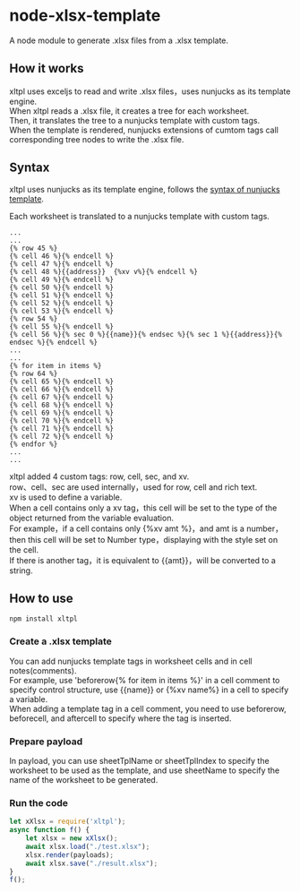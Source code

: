 
# node-xlsx-template
A node module to generate .xlsx files from a .xlsx template.  

## How it works

xltpl uses exceljs to read and write .xlsx files，uses nunjucks as its template engine.  
When xltpl reads a .xlsx file, it creates a tree for each worksheet.  
Then, it translates the tree to a nunjucks template with custom tags.  
When the template is rendered, nunjucks extensions of cumtom tags call corresponding tree nodes to write the .xlsx file.  

## Syntax

xltpl uses nunjucks as its template engine, follows the [syntax of nunjucks template](https://mozilla.github.io/nunjucks/templating.html).  

Each worksheet is translated to a nunjucks template with custom tags.  

```nunjucks
...
...
{% row 45 %}
{% cell 46 %}{% endcell %}
{% cell 47 %}{% endcell %}
{% cell 48 %}{{address}}  {%xv v%}{% endcell %}
{% cell 49 %}{% endcell %}
{% cell 50 %}{% endcell %}
{% cell 51 %}{% endcell %}
{% cell 52 %}{% endcell %}
{% cell 53 %}{% endcell %}
{% row 54 %}
{% cell 55 %}{% endcell %}
{% cell 56 %}{% sec 0 %}{{name}}{% endsec %}{% sec 1 %}{{address}}{% endsec %}{% endcell %}
...
...
{% for item in items %}
{% row 64 %}
{% cell 65 %}{% endcell %}
{% cell 66 %}{% endcell %}
{% cell 67 %}{% endcell %}
{% cell 68 %}{% endcell %}
{% cell 69 %}{% endcell %}
{% cell 70 %}{% endcell %}
{% cell 71 %}{% endcell %}
{% cell 72 %}{% endcell %}
{% endfor %}
...
...

```

xltpl added 4 custom tags: row, cell, sec, and xv.  
row、cell、sec are used internally，used for row, cell and rich text.  
xv is used to define a variable.   
When a cell contains only a xv tag，this cell will be set to the type of the object returned from the variable evaluation.  
For example，if a cell contains only {%xv amt %}，and amt is a number，then this cell will be set to Number type，displaying with the style set on the cell.  
If there is another tag，it is equivalent to {{amt}}，will be converted to a string.  

## How to use

```shell
npm install xltpl
```

### Create a .xlsx template

You can add nunjucks template tags in worksheet cells and in cell notes(comments).   
For example, use 'beforerow{% for item in items %}' in a cell comment to specify control structure, use {{name}} or {%xv name%} in a cell to specify a variable.  
When adding a template tag in a cell comment, you need to use beforerow, beforecell, and aftercell to specify where the tag is inserted.   

### Prepare payload

In payload, you can use sheetTplName or sheetTplIndex to specify the worksheet to be used as the template, and use sheetName to specify the name of the worksheet to be generated.  


### Run the code

```javascript
let xXlsx = require('xltpl');
async function f() {
    let xlsx = new xXlsx();
    await xlsx.load("./test.xlsx");    
    xlsx.render(payloads);
    await xlsx.save("./result.xlsx");    
}
f();
```